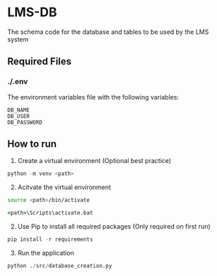 # LMS-DB
The schema code for the database and tables to be used by the LMS system


## Required Files
### ./.env
The environment variables file with the following variables:
```
DB_NAME
DB_USER
DB_PASSWORD
```

## How to run
1) Create a virtual environment (Optional best practice)
```python
python -m venv <path>
```

2) Acitvate the virtual environment
```bash
source <path>/bin/activate
```

```cmd
<path>\Scripts\activate.bat
```

2) Use Pip to install all required packages (Only required on first run)
```python
pip install -r requirements
```

3) Run the application
```python
python ./src/database_creation.py
```